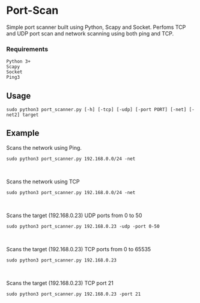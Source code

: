 # Port-Scan
Simple port scanner built using Python, Scapy and Socket. Perfoms TCP and UDP port scan and network scanning using both ping and TCP.

### Requirements

	Python 3+
	Scapy
	Socket
	Ping3

## Usage

	sudo python3 port_scanner.py [-h] [-tcp] [-udp] [-port PORT] [-net] [-net2] target
	
## Example

Scans the network using Ping.
	
	sudo python3 port_scanner.py 192.168.0.0/24 -net
  
&nbsp;
  

Scans the network using TCP
	
	sudo python3 port_scanner.py 192.168.0.0/24 -net
  
&nbsp;
  

Scans the target (192.168.0.23) UDP ports from 0 to 50
	
	sudo python3 port_scanner.py 192.168.0.23 -udp -port 0-50
  
&nbsp;
  


Scans the target (192.168.0.23) TCP ports from 0 to 65535

	sudo python3 port_scanner.py 192.168.0.23

&nbsp;

 


Scans the target (192.168.0.23) TCP port 21

	sudo python3 port_scanner.py 192.168.0.23 -port 21
